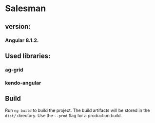 # Salesman

## version: 
### Angular 8.1.2.

## Used libraries:
### ag-grid 
### kendo-angular

## Build
Run `ng build` to build the project. The build artifacts will be stored in the `dist/` directory. Use the `--prod` flag for a production build.
